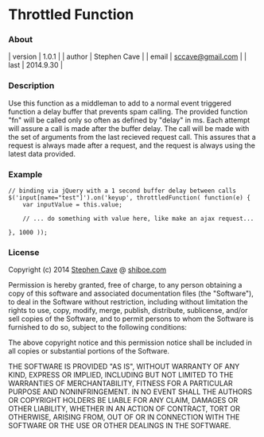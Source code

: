 # Throttled Function

### About
| version | 1.0.1 |
| author | Stephen Cave |
| email |  sccave@gmail.com |
| last | 2014.9.30 |

### Description
  Use this function as a middleman to add to a normal event triggered 
  function a delay buffer that prevents spam calling. The provided function "fn"
  will be called only so often as defined by "delay" in ms. Each attempt
  will assure a call is made after the buffer delay. The call will be made with
  the set of arguments from the last recieved request call. This assures that
  a request is always made after a request, and the request is always using the
  latest data provided.

### Example
    // binding via jQuery with a 1 second buffer delay between calls
    $('input[name="test"]').on('keyup', throttledFunction( function(e) {
        var inputValue = this.value;
    
        // ... do something with value here, like make an ajax request...
    
    }, 1000 ));

### License
Copyright (c) 2014 [Stephen Cave](sccave@gmail.com) @ [shiboe.com](http://shiboe.com)

Permission is hereby granted, free of charge, to any person obtaining a copy
of this software and associated documentation files (the "Software"), to deal
in the Software without restriction, including without limitation the rights
to use, copy, modify, merge, publish, distribute, sublicense, and/or sell
copies of the Software, and to permit persons to whom the Software is
furnished to do so, subject to the following conditions:

The above copyright notice and this permission notice shall be included in
all copies or substantial portions of the Software.

THE SOFTWARE IS PROVIDED "AS IS", WITHOUT WARRANTY OF ANY KIND, EXPRESS OR
IMPLIED, INCLUDING BUT NOT LIMITED TO THE WARRANTIES OF MERCHANTABILITY,
FITNESS FOR A PARTICULAR PURPOSE AND NONINFRINGEMENT. IN NO EVENT SHALL THE
AUTHORS OR COPYRIGHT HOLDERS BE LIABLE FOR ANY CLAIM, DAMAGES OR OTHER
LIABILITY, WHETHER IN AN ACTION OF CONTRACT, TORT OR OTHERWISE, ARISING FROM,
OUT OF OR IN CONNECTION WITH THE SOFTWARE OR THE USE OR OTHER DEALINGS IN
THE SOFTWARE.
